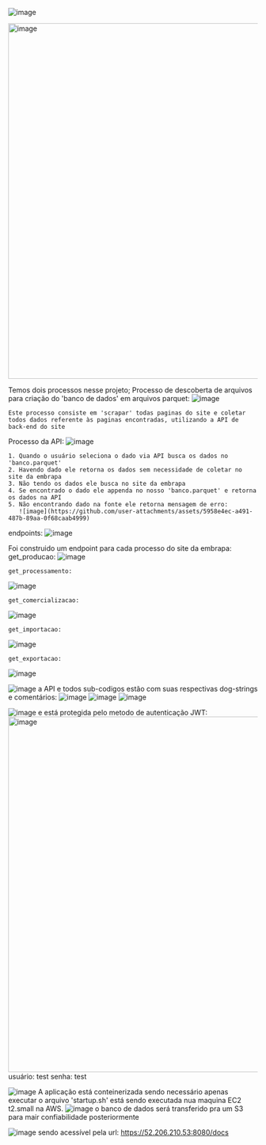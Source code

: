 ![image](https://github.com/user-attachments/assets/8df02962-d39d-468c-b3d9-7b317d398a2d)

<img width="719" alt="image" src="https://github.com/user-attachments/assets/1906b399-8a9d-45e2-97b5-ceb5175023b8">

Temos dois processos nesse projeto;
  Processo de descoberta de arquivos para criação do 'banco de dados' em arquivos parquet:
  ![image](https://github.com/user-attachments/assets/a3dee7c6-12f5-41b7-8e5d-71fe791ab531)
  
    Este processo consiste em 'scrapar' todas paginas do site e coletar todos dados referente às paginas encontradas, utilizando a API de back-end do site

  Processo da API:
  ![image](https://github.com/user-attachments/assets/b97d1722-602f-4dc1-9d57-5b246b8557a5)
  
    1. Quando o usuário seleciona o dado via API busca os dados no 'banco.parquet'
    2. Havendo dado ele retorna os dados sem necessidade de coletar no site da embrapa
    3. Não tendo os dados ele busca no site da embrapa
    4. Se encontrado o dado ele appenda no nosso 'banco.parquet' e retorna os dados na API
    5. Não encontrando dado na fonte ele retorna mensagem de erro:
       ![image](https://github.com/user-attachments/assets/5958e4ec-a491-487b-89aa-0f68caab4999)

endpoints:
![image](https://github.com/user-attachments/assets/4ab4564f-3f27-48e1-879e-45131761783a)

  Foi construido um endpoint para cada processo do site da embrapa:
    get_producao:
![image](https://github.com/user-attachments/assets/8b31ff1a-46b9-454f-a5ad-b4814638379b)

    get_processamento:
![image](https://github.com/user-attachments/assets/07e9995d-4375-444d-a5e6-82e24393dc3f)

    get_comercializacao:
![image](https://github.com/user-attachments/assets/73bcd8cb-1f70-4374-8ca4-b9d4832cd616)

    get_importacao:
![image](https://github.com/user-attachments/assets/3cb851e4-0263-49ed-a4bd-8daa9fc7fc4f)

    get_exportacao:
![image](https://github.com/user-attachments/assets/2480d8b7-1a2d-4878-88ce-b4069d87f39d)


![image](https://github.com/user-attachments/assets/a627630e-3086-4520-987e-d046905edcf7)
a API e todos sub-codigos estão com suas respectivas dog-strings e comentários:
![image](https://github.com/user-attachments/assets/01aaa597-e209-41e4-8441-d84ce94d5e27)
![image](https://github.com/user-attachments/assets/0e9f56ee-9c6a-4592-98c2-0810d6dfae7c)
![image](https://github.com/user-attachments/assets/64b22e56-2cb6-436d-a053-0f709f970ea4)


![image](https://github.com/user-attachments/assets/4dad23f2-5618-4bf8-9a37-8383db52d5b1)
e está protegida pelo metodo de autenticação JWT:
<img width="719" alt="image" src="https://github.com/user-attachments/assets/9e2f1918-b611-40e4-bc2e-8f6222baa8d8">
usuário: test
senha: test

![image](https://github.com/user-attachments/assets/cb3a4c8d-c13d-4f3e-a42b-726e526c3e5b)
A aplicação está conteinerizada sendo necessário apenas executar o arquivo 'startup.sh'
está sendo executada nua maquina EC2 t2.small na AWS.
![image](https://github.com/user-attachments/assets/e7529391-8300-4b59-8a6d-e62418e4ad16)
o banco de dados será transferido pra um S3 para mair confiabilidade posteriormente


![image](https://github.com/user-attachments/assets/a96a1ba1-2896-40e7-a50c-b950726616b9)
sendo acessível pela url: https://52.206.210.53:8080/docs
